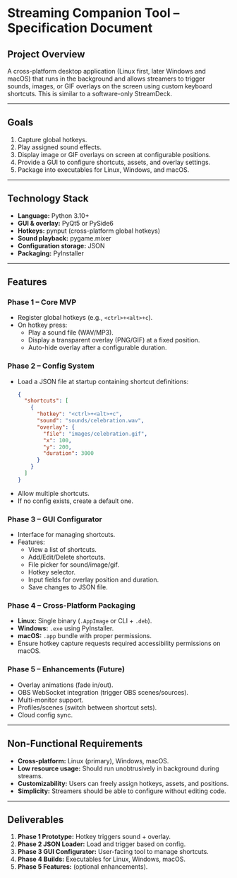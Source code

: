# Streaming Companion Tool – Specification Document

## Project Overview
A cross-platform desktop application (Linux first, later Windows and macOS) that runs in the background and allows streamers to trigger sounds, images, or GIF overlays on the screen using custom keyboard shortcuts. This is similar to a software-only StreamDeck.

---

## Goals
1. Capture global hotkeys.
2. Play assigned sound effects.
3. Display image or GIF overlays on screen at configurable positions.
4. Provide a GUI to configure shortcuts, assets, and overlay settings.
5. Package into executables for Linux, Windows, and macOS.

---

## Technology Stack
- **Language:** Python 3.10+
- **GUI & overlay:** PyQt5 or PySide6
- **Hotkeys:** pynput (cross-platform global hotkeys)
- **Sound playback:** pygame.mixer
- **Configuration storage:** JSON
- **Packaging:** PyInstaller

---

## Features

### Phase 1 – Core MVP
- Register global hotkeys (e.g., `<ctrl>+<alt>+c`).
- On hotkey press:
  - Play a sound file (WAV/MP3).
  - Display a transparent overlay (PNG/GIF) at a fixed position.
  - Auto-hide overlay after a configurable duration.

### Phase 2 – Config System
- Load a JSON file at startup containing shortcut definitions:
  ```json
  {
    "shortcuts": [
      {
        "hotkey": "<ctrl>+<alt>+c",
        "sound": "sounds/celebration.wav",
        "overlay": {
          "file": "images/celebration.gif",
          "x": 100,
          "y": 200,
          "duration": 3000
        }
      }
    ]
  }
  ```
- Allow multiple shortcuts.
- If no config exists, create a default one.

### Phase 3 – GUI Configurator
- Interface for managing shortcuts.
- Features:
  - View a list of shortcuts.
  - Add/Edit/Delete shortcuts.
  - File picker for sound/image/gif.
  - Hotkey selector.
  - Input fields for overlay position and duration.
  - Save changes to JSON file.

### Phase 4 – Cross-Platform Packaging
- **Linux:** Single binary (`.AppImage` or CLI + `.deb`).
- **Windows:** `.exe` using PyInstaller.
- **macOS:** `.app` bundle with proper permissions.
- Ensure hotkey capture requests required accessibility permissions on macOS.

### Phase 5 – Enhancements (Future)
- Overlay animations (fade in/out).
- OBS WebSocket integration (trigger OBS scenes/sources).
- Multi-monitor support.
- Profiles/scenes (switch between shortcut sets).
- Cloud config sync.

---

## Non-Functional Requirements
- **Cross-platform:** Linux (primary), Windows, macOS.
- **Low resource usage:** Should run unobtrusively in background during streams.
- **Customizability:** Users can freely assign hotkeys, assets, and positions.
- **Simplicity:** Streamers should be able to configure without editing code.

---

## Deliverables
1. **Phase 1 Prototype:** Hotkey triggers sound + overlay.
2. **Phase 2 JSON Loader:** Load and trigger based on config.
3. **Phase 3 GUI Configurator:** User-facing tool to manage shortcuts.
4. **Phase 4 Builds:** Executables for Linux, Windows, macOS.
5. **Phase 5 Features:** (optional enhancements).
